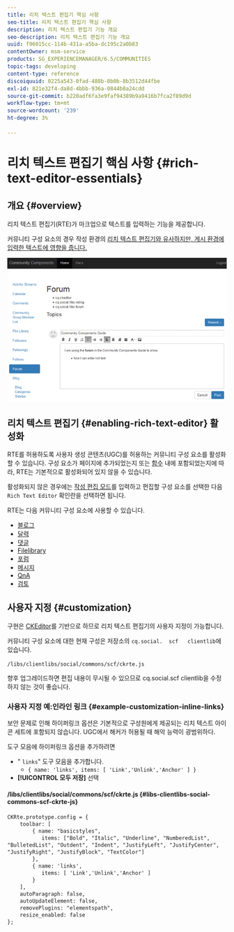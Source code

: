 ```yaml
---
title: 리치 텍스트 편집기 핵심 사항
seo-title: 리치 텍스트 편집기 핵심 사항
description: 리치 텍스트 편집기 기능 개요
seo-description: 리치 텍스트 편집기 기능 개요
uuid: f96015cc-114b-431a-a5ba-dc195c2a0b83
contentOwner: msm-service
products: SG_EXPERIENCEMANAGER/6.5/COMMUNITIES
topic-tags: developing
content-type: reference
discoiquuid: 0225a543-0fad-488b-8b0b-8b3512d44fbe
exl-id: 821e32f4-da8d-4bbb-936a-0844b8a24cdd
source-git-commit: b220adf6fa3e9faf94389b9a9416b7fca2f89d9d
workflow-type: tm+mt
source-wordcount: '239'
ht-degree: 3%

---
```


# 리치 텍스트 편집기 핵심 사항 {#rich-text-editor-essentials}

## 개요 {#overview}

리치 텍스트 편집기(RTE)가 마크업으로 텍스트를 입력하는 기능을 제공합니다.

커뮤니티 구성 요소의 경우 작성 환경의 [리치 텍스트 편집기와 유사하지만, 게시 환경에 입력한 텍스트에 영향을 줍니다.](../../help/sites-authoring/rich-text-editor.md)

![리치 텍스트 편집기](assets/rich-text-editor.png)

## 리치 텍스트 편집기 {#enabling-rich-text-editor} 활성화

RTE를 허용하도록 사용자 생성 콘텐츠(UGC)를 허용하는 커뮤니티 구성 요소를 활성화할 수 있습니다. 구성 요소가 페이지에 추가되었는지 또는 [함수](functions.md) 내에 포함되었는지에 따라, RTE는 기본적으로 활성화되어 있지 않을 수 있습니다.

활성화되지 않은 경우에는 [작성 편집 모드](sites-console.md#authoring-site-content)를 입력하고 편집할 구성 요소를 선택한 다음 `Rich Text Editor` 확인란을 선택하면 됩니다.

RTE는 다음 커뮤니티 구성 요소에 사용할 수 있습니다.

* [블로그](blog-feature.md)
* [달력](calendar.md)
* [댓글](comments.md)
* [Filelibrary](file-library.md)
* [포럼](forum.md)
* [메시지](configure-messaging.md)
* [QnA](working-with-qna.md)
* [검토](reviews.md)

## 사용자 지정 {#customization}

구현은 [CKEditor](https://www.ckeditor.com/)를 기반으로 하므로 리치 텍스트 편집기의 사용자 지정이 가능합니다.

커뮤니티 구성 요소에 대한 현재 구성은 저장소의 `cq.social.  scf   clientlib`에 있습니다.

`/libs/clientlibs/social/commons/scf/ckrte.js`

향후 업그레이드하면 편집 내용이 무시될 수 있으므로 cq.social.scf clientlib을 수정하지 않는 것이 좋습니다.

### 사용자 지정 예:인라인 링크 {#example-customization-inline-links}

보안 문제로 인해 하이퍼링크 옵션은 기본적으로 구성원에게 제공되는 리치 텍스트 아이콘 세트에 포함되지 않습니다. UGC에서 해커가 허용될 때 해악 능력이 광범위하다.

도구 모음에 하이퍼링크 옵션을 추가하려면

* &quot; `links`&quot; 도구 모음을 추가합니다.
   * `{ name: 'links', items: [ 'Link','Unlink','Anchor' ] }`
* **[!UICONTROL 모두 저장]** 선택

#### /libs/clientlibs/social/commons/scf/ckrte.js {#libs-clientlibs-social-commons-scf-ckrte-js}

```
CKRte.prototype.config = {
    toolbar: [
        { name: "basicstyles",
           items: ["Bold", "Italic", "Underline", "NumberedList", "BulletedList", "Outdent", "Indent", "JustifyLeft", "JustifyCenter", "JustifyRight", "JustifyBlock", "TextColor"]
        },
        { name: 'links',
           items: [ 'Link','Unlink','Anchor' ]
        }
    ],
    autoParagraph: false,
    autoUpdateElement: false,
    removePlugins: "elementspath",
    resize_enabled: false
};
```
